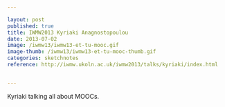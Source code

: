 ```yaml
---

layout: post
published: true
title: IWMW2013 Kyriaki Anagnostopoulou
date: 2013-07-02
image: /iwmw13/iwmw13-et-tu-mooc.gif
image-thumb: /iwmw13/iwmw13-et-tu-mooc-thumb.gif
categories: sketchnotes
reference: http://iwmw.ukoln.ac.uk/iwmw2013/talks/kyriaki/index.html


---
```


Kyriaki talking all about MOOCs.